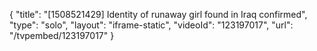 {
    "title": "[1508521429] Identity of runaway girl found in Iraq confirmed",
    "type": "solo",
    "layout": "iframe-static",
    "videoId": "123197017",
    "url": "\/tvpembed\/123197017"
}